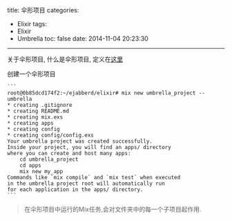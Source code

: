 title: 伞形项目
categories:
  - Elixir
tags:
  - Elixir
  - Umbrella
toc: false
date: 2014-11-04 20:23:30
---

关于伞形项目, 什么是伞形项目, 定义在[这里](https://github.com/elixir-lang-china/elixir_guide_cn/blob/master/mix/Chapter1.md#15-%E4%BC%9E%E5%BD%A2%E9%A1%B9%E7%9B%AE)

创建一个伞形项目


    ```
    root@0b85dcd174f2:~/ejabberd/elixir# mix new umbrella_project --umbrella
    * creating .gitignore
    * creating README.md
    * creating mix.exs
    * creating apps
    * creating config
    * creating config/config.exs
    Your umbrella project was created successfully.
    Inside your project, you will find an apps/ directory
    where you can create and host many apps:
        cd umbrella_project
        cd apps
        mix new my_app
    Commands like `mix compile` and `mix test` when executed
    in the umbrella project root will automatically run
    for each application in the apps/ directory.
    ```

> 在伞形项目中运行的Mix任务,会对文件夹中的每一个子项目起作用.
